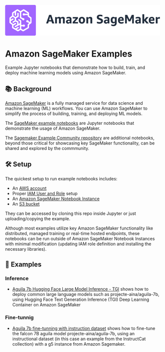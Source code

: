 ![SageMaker](https://github.com/aws/amazon-sagemaker-examples/raw/main/_static/sagemaker-banner.png)

# Amazon SageMaker Examples

Example Jupyter notebooks that demonstrate how to build, train, and deploy machine learning models using Amazon SageMaker.

## :books: Background

[Amazon SageMaker](https://aws.amazon.com/sagemaker/) is a fully managed service for data science and machine learning (ML) workflows.
You can use Amazon SageMaker to simplify the process of building, training, and deploying ML models.

The [SageMaker example notebooks](https://sagemaker-examples.readthedocs.io/en/latest/) are Jupyter notebooks that demonstrate the usage of Amazon SageMaker.

The [Sagemaker Example Community repository](https://github.com/aws/amazon-sagemaker-examples-community) are additional notebooks, beyond those critical for showcasing key SageMaker functionality, can be shared and explored by the commmunity.

## :hammer_and_wrench: Setup

The quickest setup to run example notebooks includes:
- An [AWS account](http://docs.aws.amazon.com/sagemaker/latest/dg/gs-account.html)
- Proper [IAM User and Role](http://docs.aws.amazon.com/sagemaker/latest/dg/authentication-and-access-control.html) setup
- An [Amazon SageMaker Notebook Instance](http://docs.aws.amazon.com/sagemaker/latest/dg/gs-setup-working-env.html)
- An [S3 bucket](http://docs.aws.amazon.com/sagemaker/latest/dg/gs-config-permissions.html)


They can be accessed by cloning this repo inside Jupyter or just uploading/copying the example.

Although most examples utilize key Amazon SageMaker functionality like distributed, managed training or real-time hosted endpoints, these notebooks can be run outside of Amazon SageMaker Notebook Instances with minimal modification (updating IAM role definition and installing the necessary libraries).

## :notebook: Examples

### Inference
- [Aguila 7b Hugging Face Large Model Inference - TGI](inference/huggingface-tgi/aguila-7b/sagemaker-huggingface-tgi-aguila7b-example.ipynb) shows how to deploy common large language models such as projecte-aina/aguila-7b, using Hugging Face Text Generation Inference (TGI) Deep Learning Container on Amazon SageMaker
### Fine-tunnig
- [Aguila 7b fine-tunning with instruction dataset](finetunning/aguila-7b/instrucat/finetunning-instrucat-quantized-aguila.ipynb) shows how to fine-tune the falcon 7B aguila model projecte-aina/aguila-7b, using an instructional dataset (in this case an example from the InstructCat collection) with a g5 instance from Amazon Sagemaker.

